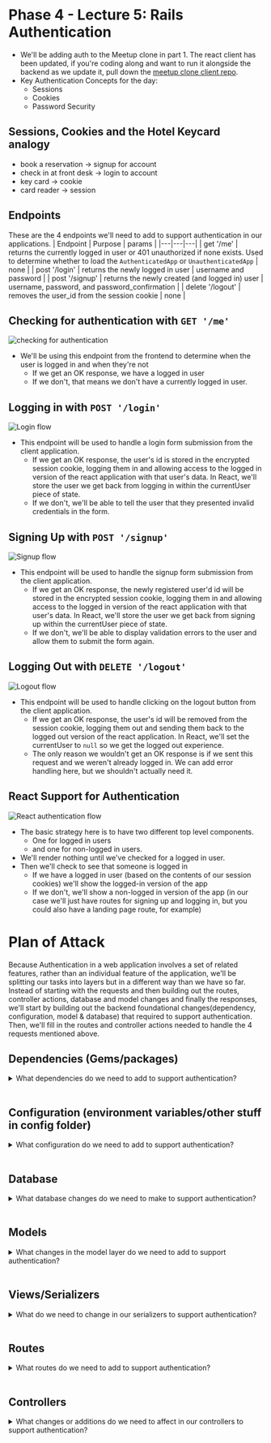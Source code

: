 # Phase 4 - Lecture 5: Rails Authentication

- We'll be adding auth to the Meetup clone in part 1. The react client has been updated, if you're coding along and want to run it alongside the backend as we update it, pull down the [meetup clone client repo](https://github.com/DakotaLMartinez/042522_meetup_clone_client). 
- Key Authentication Concepts for the day:
    - Sessions
    - Cookies
    - Password Security

## Sessions, Cookies and the Hotel Keycard analogy

- book a reservation -> signup for account
- check in at front desk -> login to account
- key card -> cookie
- card reader -> session
## Endpoints
These are the 4 endpoints we'll need to add to support authentication in our applications.
| Endpoint | Purpose | params |
|---|---|---|
| get '/me' | returns the currently logged in user or 401 unauthorized if none exists. Used to determine whether to load the `AuthenticatedApp` or `UnauthenticatedApp` | none |
| post '/login' | returns the newly logged in user | username and password |
| post '/signup' | returns the newly created (and logged in) user | username, password, and password_confirmation |
| delete '/logout' | removes the user_id from the session cookie | none |
## Checking for authentication with `GET '/me'`
![checking for authentication](./assets/check-authentication.png)

- We'll be using this endpoint from the frontend to determine when the user is logged in and when they're not
  - If we get an OK response, we have a logged in user
  - If we don't, that means we don't have a currently logged in user.
## Logging in with `POST '/login'`

![Login flow](./assets/login.png)

- This endpoint will be used to handle a login form submission from the client application.
  - If we get an OK response, the user's id is stored in the encrypted session cookie, logging them in and allowing access to the logged in version of the react application with that user's data. In React, we'll store the user we get back from logging in within the currentUser piece of state.
  - If we don't, we'll be able to tell the user that they presented invalid credentials in the form.
## Signing Up with `POST '/signup'`

![Signup flow](./assets/signup.png)

- This endpoint will be used to handle the signup form submission from the client application.
  - If we get an OK response, the newly registered user'd id will be stored in the encrypted session cookie, logging them in and allowing access to the logged in version of the react application with that user's data. In React, we'll store the user we get back from signing up within the currentUser piece of state.
  - If we don't, we'll be able to display validation errors to the user and allow them to submit the form again.
## Logging Out with `DELETE '/logout'`

![Logout flow](./assets/logout.png)

- This endpoint will be used to handle clicking on the logout button from the client application.
  - If we get an OK response, the user's id will be removed from the session cookie, logging them out and sending them back to the logged out version of the react application. In React, we'll set the currentUser to `null` so we get the logged out experience.
  - The only reason we wouldn't get an OK response is if we sent this request and we weren't already logged in. We can add error handling here, but we shouldn't actually need it.

## React Support for Authentication

![React authentication flow](./assets/react-app-flow.png)

- The basic strategy here is to have two different top level components.
  - One for logged in users 
  - and one for non-logged in users.
- We'll render nothing until we've checked for a logged in user.
- Then we'll check to see that someone is logged in 
  - If we have a logged in user (based on the contents of our session cookies) we'll show the logged-in version of the app
  - If we don't, we'll show a non-logged in version of the app (in our case we'll just have routes for signing up and logging in, but you could also have a landing page route, for example)

# Plan of Attack

Because Authentication in a web application involves a set of related features, rather than an individual feature of the application, we'll be splitting our tasks into layers but in a different way than we have so far. Instead of starting with the requests and then building out the routes, controller actions, database and model changes and finally the responses, we'll start by building out the backend foundational changes(dependency, configuration, model & database) that required to support authentication. Then, we'll fill in the routes and controller actions needed to handle the 4 requests mentioned above.
## Dependencies (Gems/packages)
<details>
  <summary>
    What dependencies do we need to add to support authentication?
  </summary>
  <hr/>

  We need bcrypt so that we can store encrypted (salted and hashed) versions of our users passwords instead of storing passwords in plain text:

  ```bash
  bundle add bcrypt
  ```

  <hr/>

</details>
<br/>


## Configuration (environment variables/other stuff in config folder)
<details>
  <summary>
    What configuration do we need to add to support authentication?
  </summary>
  <hr/>

  We need to tell rails that we want session cookies. To do that, we'll add the following to the config block in `config/application.rb`
  ```rb
  config.middleware.use ActionDispatch::Cookies
  config.middleware.use ActionDispatch::Session::CookieStore

  # Use SameSite=Strict for all cookies to help protect against CSRF
  config.action_dispatch.cookies_same_site_protection = :strict
  ```
  We'll also need to include the middleware within the `ApplicationController`

  ```rb
  class ApplicationController < ActionController::API
    include ActionController::Cookies
    # ...
  end

  ```

  <hr/>

</details>
<br/>



## Database

<details>
  <summary>
    What database changes do we need to make to support authentication?
  </summary>
  <hr/>

  We need a `password_digest` column in our `users` table to store our users' encrypted passwords.

  ```bash
  rails g migration AddPasswordDigestToUsers password_digest
  ```

  ```bash
  rails db:migrate
  ```

  <hr/>

</details>
<br/>



## Models
<details>
  <summary>
    What changes in the model layer do we need to add to support authentication?
  </summary>
  <hr/>

  - We need to add a uniqueness validation for username (and email) So we can consistently find the right user for authentication
  - We need to add the `has_secure_password` macro to the model to implement the `authenticate` and `password=` methods used in login & signup actions respectively

  <hr/>

</details>
<br/>

## Views/Serializers
<details>
  <summary>
    What do we need to change in our serializers to support authentication?
  </summary>
  <hr/>

  - We'll want a `UserSerializer` that returns only the `id`, `username`, and `email`

  <hr/>

</details>
<br/>


## Routes

<details>
  <summary>
    What routes do we need to add to support authentication?
  </summary>
  <hr/>

  ```rb
  get "/me", to: "users#show"
  post "/signup", to: "users#create"
  post "/login", to: "sessions#create"
  delete "/logout", to: "sessions#destroy"
  ```

  <hr/>

</details>
<br/>



## Controllers

<details>
  <summary>
    What changes or additions do we need to affect in our controllers to support authentication?
  </summary>
  <hr/>

  We'll need to:
  - change the `current_user` method so that it makes use of the `user_id` stored in the session cookie sent from the browser. This will allow us to login as different users and have our application recognize user's requests by reading the `user_id` out of the cookie and returning the user whose id matches.

  We'll need actions for:
  - `users#show` - for rendering the currently logged in user as json
  - `users#create` - for handling the signup form submission and rendering the newly created user as json (while logging them in)
  - `sessions#create` - for handling the login form submission and rendering the newly logged in user as json
  - `sessions#destroy` - for handling logout and removing the user_id from the session cookie

  <hr/>

</details>
<br/>



